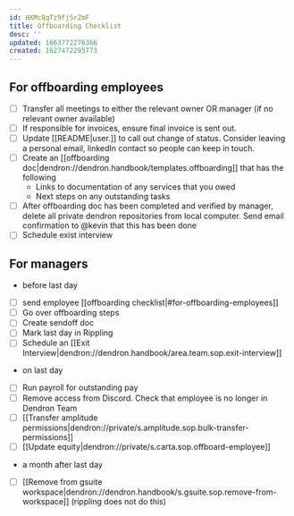 ```yaml
---
id: HXMc8qTz9fjSrZmF
title: Offboarding Checklist
desc: ''
updated: 1663772276366
created: 1627472295773
---
```


## For offboarding employees
- [ ] Transfer all meetings to either the relevant owner OR manager (if no relevant owner available)
- [ ] If responsible for invoices, ensure final invoice is sent out. 
- [ ] Update [[README|user.<alias>]] to call out change of status. Consider leaving a personal email, linkedIn contact so people can keep in touch.
- [ ] Create an [[offboarding doc|dendron://dendron.handbook/templates.offboarding]] that has the following 
  - Links to documentation of any services that you owed
  - Next steps on any outstanding tasks
- [ ] After offboarding doc has been completed and verified by manager, delete all private dendron repositories from local computer. Send email confirmation to @kevin that this has been done
- [ ] Schedule exist interview

## For managers
- before last day
- [ ] send employee [[offboarding checklist|#for-offboarding-employees]] 
- [ ] Go over offboarding steps
- [ ] Create sendoff doc 
- [ ] Mark last day in Rippling 
- [ ] Schedule an [[Exit Interview|dendron://dendron.handbook/area.team.sop.exit-interview]]

- on last day
- [ ] Run payroll for outstanding pay
- [ ] Remove access from Discord. Check that employee is no longer in Dendron Team 
- [ ] [[Transfer amplitude permissions|dendron://private/s.amplitude.sop.bulk-transfer-permissions]]
- [ ] [[Update equity|dendron://private/s.carta.sop.offboard-employee]]

- a month after last day
- [ ] [[Remove from gsuite workspace|dendron://dendron.handbook/s.gsuite.sop.remove-from-workspace]] (rippling does not do this)
